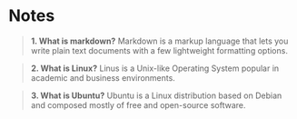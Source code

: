 # Notes

> **1. What is markdown?** 
    Markdown is a markup language that lets you write plain text documents with a few lightweight formatting options.

>**2. What is Linux?**
    Linus is a Unix-like Operating System popular in academic and business environments. 

>**3. What is Ubuntu?** 
    Ubuntu is a Linux distribution based on Debian and composed mostly of free and open-source software.

